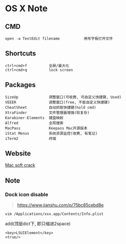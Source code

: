OS X Note
=========

CMD
---

    open -a TextEdit filename           用写字板打开文件

Shortcuts
---------

    ctrl+cmd+f          全屏/最大化
    ctrl+cmd+q          lock screen

Packages
--------

    SizeUp              调整窗口(可收费, 可自定义快捷键, Used)
    VEEER               调整窗口(free, 不能自定义快捷键)
    CheatSheet          自动抓取快捷键(hold cmd)
    XtraFinder          文件管理器增强(较复杂)
    Karabiner-Elements  键盘映射
    Alfred              全局搜索
    MacPass             Keepass Mac开源版本
    iStat Menus         系统资源监控(收费, 有笔记)
    iTerm2              终端

Website
-------

[Mac soft crack](https://www.macsoftdownload.com/)

Note
----

### Dock icon disable

> <https://www.jianshu.com/p/75bc85cebd8e>

    vim /Applications/xxx.app/Contents/Info.plist

add(顶层dict下, 即只缩进2space)

    <key>LSUIElement</key>
    <true/>
